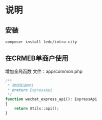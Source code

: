 # 说明


## 安装

`composer install ledc/intra-city`

## 在CRMEB单商户使用

增加全局函数
文件：app/common.php
```php
/**
 * 微信配送API
 * @return ExpressApi
 */
function wechat_express_api(): ExpressApi
{
    return Utils::api();
}
```
